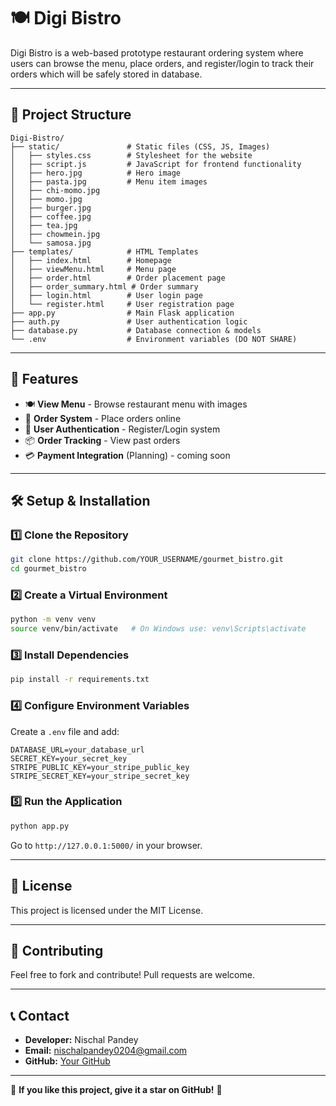 # 🍽️ Digi Bistro

Digi Bistro is a web-based prototype restaurant ordering system where users can browse the menu, place orders, and register/login to track their orders which will be safely stored in database.

---

## 📂 Project Structure
```
Digi-Bistro/
├── static/               # Static files (CSS, JS, Images)
│   ├── styles.css        # Stylesheet for the website
│   ├── script.js         # JavaScript for frontend functionality
│   ├── hero.jpg          # Hero image
│   ├── pasta.jpg         # Menu item images
│   ├── chi-momo.jpg
│   ├── momo.jpg
│   ├── burger.jpg
│   ├── coffee.jpg
│   ├── tea.jpg
│   ├── chowmein.jpg
│   └── samosa.jpg
├── templates/            # HTML Templates
│   ├── index.html        # Homepage
│   ├── viewMenu.html     # Menu page
│   ├── order.html        # Order placement page
│   ├── order_summary.html # Order summary
│   ├── login.html        # User login page
│   └── register.html     # User registration page
├── app.py                # Main Flask application
├── auth.py               # User authentication logic
├── database.py           # Database connection & models
└── .env                  # Environment variables (DO NOT SHARE)
```

---

## 🚀 Features
- 🍽️ **View Menu** - Browse restaurant menu with images
- 🛒 **Order System** - Place orders online
- 🔐 **User Authentication** - Register/Login system
- 📦 **Order Tracking** - View past orders
- 💳 **Payment Integration** (Planning) - coming soon

---

## 🛠️ Setup & Installation
### 1️⃣ Clone the Repository
```sh
git clone https://github.com/YOUR_USERNAME/gourmet_bistro.git
cd gourmet_bistro
```

### 2️⃣ Create a Virtual Environment
```sh
python -m venv venv
source venv/bin/activate   # On Windows use: venv\Scripts\activate
```

### 3️⃣ Install Dependencies
```sh
pip install -r requirements.txt
```

### 4️⃣ Configure Environment Variables
Create a `.env` file and add:
```
DATABASE_URL=your_database_url
SECRET_KEY=your_secret_key
STRIPE_PUBLIC_KEY=your_stripe_public_key
STRIPE_SECRET_KEY=your_stripe_secret_key
```

### 5️⃣ Run the Application
```sh
python app.py
```
Go to `http://127.0.0.1:5000/` in your browser.

---

## 📜 License
This project is licensed under the MIT License.

---

## 🤝 Contributing
Feel free to fork and contribute! Pull requests are welcome.

---

## 📞 Contact
- **Developer:** Nischal Pandey
- **Email:** nischalpandey0204@gmail.com
- **GitHub:** [Your GitHub](https://github.com/nischalpandey-np)

---

🌟 **If you like this project, give it a star on GitHub!** 🌟

